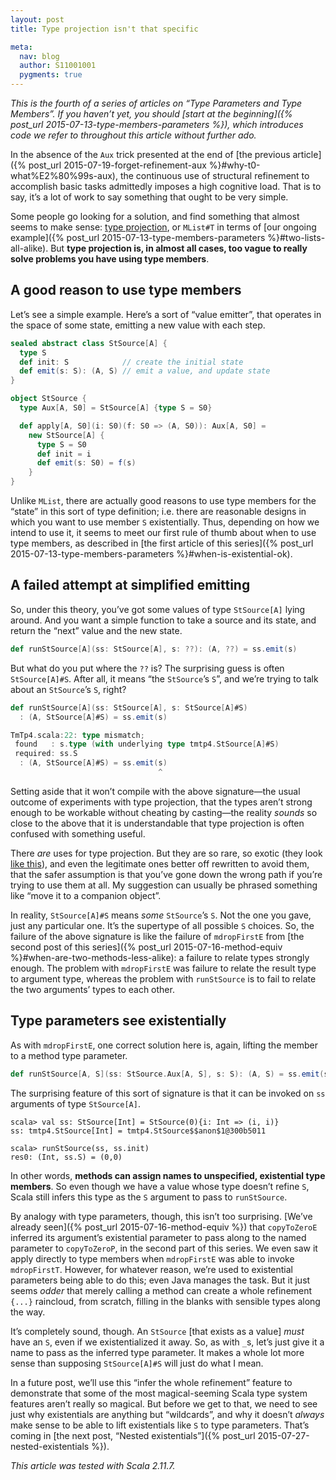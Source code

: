 ```yaml
---
layout: post
title: Type projection isn't that specific

meta:
  nav: blog
  author: S11001001
  pygments: true
---
```


*This is the fourth of a series of articles on “Type Parameters and
Type Members”.  If you haven’t yet, you should
[start at the beginning]({% post_url 2015-07-13-type-members-parameters %}),
which introduces code we refer to throughout this article without
further ado.*

In the absence of the `Aux` trick presented at the end of
[the previous article]({% post_url 2015-07-19-forget-refinement-aux %}#why-t0-what%E2%80%99s-aux),
the continuous use of structural refinement to accomplish basic tasks
admittedly imposes a high cognitive load.  That is to say, it’s a lot
of work to say something that ought to be very simple.

Some people go looking for a solution, and find something that almost
seems to make sense:
[type projection](http://www.scala-lang.org/files/archive/spec/2.11/03-types.html#type-projection),
or `MList#T` in terms of
[our ongoing example]({% post_url 2015-07-13-type-members-parameters %}#two-lists-all-alike).
But **type projection is, in almost all cases, too vague to really
solve problems you have using type members**.

A good reason to use type members
---------------------------------

Let’s see a simple example.  Here’s a sort of “value emitter”, that
operates in the space of some state, emitting a new value with each
step.

```scala
sealed abstract class StSource[A] {
  type S
  def init: S            // create the initial state
  def emit(s: S): (A, S) // emit a value, and update state
}

object StSource {
  type Aux[A, S0] = StSource[A] {type S = S0}

  def apply[A, S0](i: S0)(f: S0 => (A, S0)): Aux[A, S0] =
    new StSource[A] {
      type S = S0
      def init = i
      def emit(s: S0) = f(s)
    }
}
```

Unlike `MList`, there are actually good reasons to use type members
for the “state” in this sort of type definition; i.e. there are
reasonable designs in which you want to use member `S` existentially.
Thus, depending on how we intend to use it, it seems to meet our first
rule of thumb about when to use type members, as described in
[the first article of this series]({% post_url 2015-07-13-type-members-parameters %}#when-is-existential-ok).

A failed attempt at simplified emitting
---------------------------------------

So, under this theory, you’ve got some values of type `StSource[A]`
lying around.  And you want a simple function to take a source and its
state, and return the “next” value and the new state.

```scala
def runStSource[A](ss: StSource[A], s: ??): (A, ??) = ss.emit(s)
```

But what do you put where the `??` is?  The surprising guess is often
`StSource[A]#S`.  After all, it means “the `StSource`’s `S`”, and
we’re trying to talk about an `StSource`’s `S`, right?

```scala
def runStSource[A](ss: StSource[A], s: StSource[A]#S)
  : (A, StSource[A]#S) = ss.emit(s)

TmTp4.scala:22: type mismatch;
 found   : s.type (with underlying type tmtp4.StSource[A]#S)
 required: ss.S
  : (A, StSource[A]#S) = ss.emit(s)
                                 ^
```

Setting aside that it won’t compile with the above signature—the usual
outcome of experiments with type projection, that the types aren’t
strong enough to be workable without cheating by casting—the reality
*sounds* so close to the above that it is understandable that type
projection is often confused with something useful.

<div class="side-note">
  There <em>are</em> uses for type projection.  But they are so rare, so
  exotic (they look
  <a href="https://github.com/scalaz/scalaz/blob/bdd6d5653313b10af08efdc6884cbbefe41051a2/core/src/main/scala/scalaz/Unapply.scala#L404-L409">like this</a>),
  and even the legitimate ones better off rewritten to avoid them,
  that the safer assumption is that you’ve gone down the wrong path if
  you’re trying to use them at all.  My suggestion can usually be
  phrased something like “move it to a companion object”.
</div>

In reality, `StSource[A]#S` means *some* `StSource`’s `S`.  Not the
one you gave, just any particular one.  It’s the supertype of all
possible `S` choices.  So, the failure of the above signature is like
the failure of `mdropFirstE` from
[the second post of this series]({% post_url 2015-07-16-method-equiv %}#when-are-two-methods-less-alike):
a failure to relate types strongly enough.  The problem with
`mdropFirstE` was failure to relate the result type to argument type,
whereas the problem with `runStSource` is to fail to relate the two
arguments’ types to each other.

Type parameters see existentially
---------------------------------

As with `mdropFirstE`, one correct solution here is, again, lifting the
member to a method type parameter.

```scala
def runStSource[A, S](ss: StSource.Aux[A, S], s: S): (A, S) = ss.emit(s)
```

The surprising feature of this sort of signature is that it can be
invoked on `ss` arguments of type `StSource[A]`.

```
scala> val ss: StSource[Int] = StSource(0){i: Int => (i, i)}
ss: tmtp4.StSource[Int] = tmtp4.StSource$$anon$1@300b5011

scala> runStSource(ss, ss.init)
res0: (Int, ss.S) = (0,0)
```

In other words, **methods can assign names to unspecified, existential
type members**.  So even though we have a value whose type doesn’t
refine `S`, Scala still infers this type as the `S` argument to pass
to `runStSource`.

By analogy with type parameters, though, this isn’t too surprising.
[We’ve already seen]({% post_url 2015-07-16-method-equiv %})
that `copyToZeroE` inferred its argument’s existential parameter to
pass along to the named parameter to `copyToZeroP`, in the second part
of this series.  We even saw it apply directly to type members when
`mdropFirstE` was able to invoke `mdropFirstT`.  However, for whatever
reason, we’re used to existential parameters being able to do this;
even Java manages the task.  But it just seems *odder* that merely
calling a method can create a whole refinement `{...}` raincloud, from
scratch, filling in the blanks with sensible types along the way.

It’s completely sound, though.  An `StSource` [that exists as a value]
*must* have an `S`, even if we existentialized it away.  So, as with
`_`s, let’s just give it a name to pass as the inferred type
parameter.  It makes a whole lot more sense than supposing
`StSource[A]#S` will just do what I mean.

In a future post, we’ll use this “infer the whole refinement” feature
to demonstrate that some of the most magical-seeming Scala type system
features aren’t really so magical.  But before we get to that, we need
to see just why existentials are anything but “wildcards”, and why it
doesn’t *always* make sense to be able to lift existentials like `S`
to type parameters.  That’s coming in
[the next post, “Nested existentials”]({% post_url 2015-07-27-nested-existentials %}).

*This article was tested with Scala 2.11.7.*
